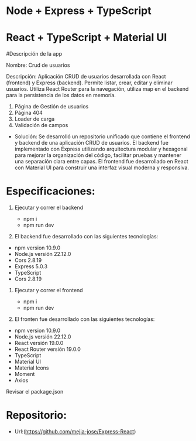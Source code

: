 # Node + Express + TypeScript
# React + TypeScript + Material UI
  
  #Descripción de la app

  Nombre: Crud de usuarios

  Descripción: 
  Aplicación CRUD de usuarios desarrollada con React (frontend) y Express (backend). Permite listar, crear, editar y eliminar usuarios. Utiliza React Router para la navegación, utiliza map en el backend para la persistencia de los datos en memoría.


  1. Página de Gestión de usuarios
  2. Página 404
  3. Loader de carga
  4. Validación de campos

  - Solución:
   Se desarrolló un repositorio unificado que contiene el frontend y backend de una aplicación CRUD de usuarios. El backend fue implementado con Express utilizando arquitectura modular y hexagonal para mejorar la organización del código, facilitar pruebas y mantener una separación clara entre capas. El frontend fue desarrollado en React con Material UI para construir una interfaz visual moderna y responsiva.

# Especificaciones:

1. Ejecutar y correr el backend
   - npm i
   - npm run dev

2. El backend fue desarrollado con las siguientes tecnologías:

  - npm version 10.9.0
  - Node.js versión 22.12.0
  - Cors 2.8.19
  - Express 5.0.3
  - TypeScript
  - Cors 2.8.19

1. Ejecutar y correr el frontend
   - npm i
   - npm run dev

2. El fronten fue desarrollado con las siguientes tecnologías:

  - npm version 10.9.0
  - Node.js versión 22.12.0
  - React versión 19.0.0
  - React Router versión 19.0.0
  - TypeScript
  - Material UI
  - Material Icons
  - Moment
  - Axios

Revisar el package.json

# Repositorio:

- Url:(https://github.com/mejia-jose/Express-React)
